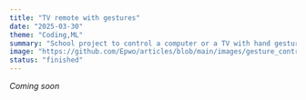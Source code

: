 ```yaml
---
title: "TV remote with gestures"
date: "2025-03-30"
theme: "Coding,ML"
summary: "School project to control a computer or a TV with hand gestures"
image: "https://github.com/Epwo/articles/blob/main/images/gesture_control/gesture_control_header.png?raw=true"
status: "finished"
---
```


*Coming soon*